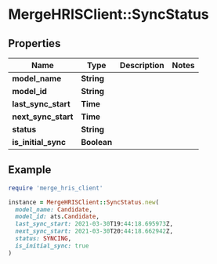 # MergeHRISClient::SyncStatus

## Properties

| Name | Type | Description | Notes |
| ---- | ---- | ----------- | ----- |
| **model_name** | **String** |  |  |
| **model_id** | **String** |  |  |
| **last_sync_start** | **Time** |  |  |
| **next_sync_start** | **Time** |  |  |
| **status** | **String** |  |  |
| **is_initial_sync** | **Boolean** |  |  |

## Example

```ruby
require 'merge_hris_client'

instance = MergeHRISClient::SyncStatus.new(
  model_name: Candidate,
  model_id: ats.Candidate,
  last_sync_start: 2021-03-30T19:44:18.695973Z,
  next_sync_start: 2021-03-30T20:44:18.662942Z,
  status: SYNCING,
  is_initial_sync: true
)
```

